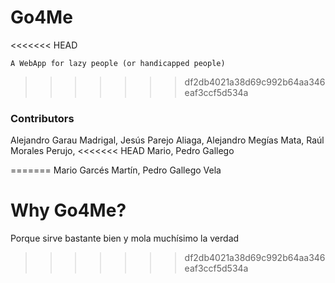 # Go4Me
<<<<<<< HEAD

```A WebApp for lazy people (or handicapped people)```


>>>>>>> df2db4021a38d69c992b64aa346eaf3ccf5d534a



### Contributors

Alejandro Garau Madrigal, Jesús Parejo Aliaga, Alejandro Megías Mata, Raúl Morales Perujo,
<<<<<<< HEAD
Mario, Pedro Gallego

=======
Mario Garcés Martín, Pedro Gallego Vela

# Why Go4Me?
Porque sirve bastante bien y mola muchísimo la verdad
>>>>>>> df2db4021a38d69c992b64aa346eaf3ccf5d534a
